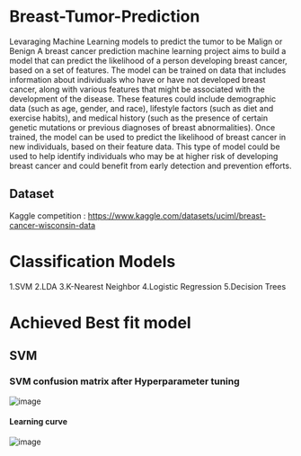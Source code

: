 # Breast-Tumor-Prediction
Levaraging Machine Learning models to predict the tumor to be Malign or Benign
A breast cancer prediction machine learning project aims to build a model that can predict the likelihood of a person developing breast cancer, based on a set of features. The model can be trained on data that includes information about individuals who have or have not developed breast cancer, along with various features that might be associated with the development of the disease. These features could include demographic data (such as age, gender, and race), lifestyle factors (such as diet and exercise habits), and medical history (such as the presence of certain genetic mutations or previous diagnoses of breast abnormalities). Once trained, the model can be used to predict the likelihood of breast cancer in new individuals, based on their feature data. This type of model could be used to help identify individuals who may be at higher risk of developing breast cancer and could benefit from early detection and prevention efforts.
## Dataset 
Kaggle competition : https://www.kaggle.com/datasets/uciml/breast-cancer-wisconsin-data

# Classification Models

1.SVM 
2.LDA
3.K-Nearest Neighbor
4.Logistic Regression
5.Decision Trees

# Achieved Best fit model 
## SVM
### SVM confusion matrix after Hyperparameter tuning
![image](https://user-images.githubusercontent.com/121415119/210185815-330c972a-9f58-424a-b603-c626fdd0a058.png)
#### Learning curve
![image](https://user-images.githubusercontent.com/121415119/210185903-b337a866-ebe0-4744-a090-dc2f2c6c3afd.png)

